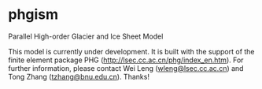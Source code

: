 # phgism
Parallel High-order Glacier and Ice Sheet Model

This model is currently under development. It is built with the support of the finite element package PHG (http://lsec.cc.ac.cn/phg/index_en.htm).
For further information, please contact Wei Leng (wleng@lsec.cc.ac.cn) and Tong Zhang (tzhang@bnu.edu.cn). Thanks!
